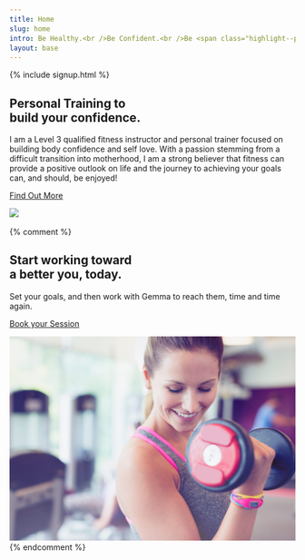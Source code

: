 ```yaml
---
title: Home
slug: home
intro: Be Healthy.<br />Be Confident.<br />Be <span class="highlight--pink">a vixen</span>.
layout: base
---
```


{% include signup.html %}

<section class="homepage-section homepage-section--about">
  <h2>Personal Training to<br /><span class="highlight--pink">build your confidence</span>.</h2>

  <p class="about__content">I am a Level 3 qualified fitness instructor and personal trainer focused on building body confidence and self love. With a passion stemming from a difficult transition into motherhood, I am a strong believer that fitness can provide a positive outlook on life and the journey to achieving your goals can, and should, be enjoyed!</p>

  <a class="button" href="/about">Find Out More</a>
</section>

<div>
    <img class="image--full-bleed" src="/img/bg3.jpg" />
</div>

{% comment %}
<section class="homepage-section homepage-section--sessions">
  <h2>Start working toward<br /><span class="highlight--yellow">a better you</span>, today.</h2>

  <p class="sessions__content">
    Set your goals, and then work with Gemma to reach them, time and time again.
  </p>

  <a class="button" href='/book'>Book your Session</a>
</section>

<img src="/img/bg.jpg" />
{% endcomment %}
